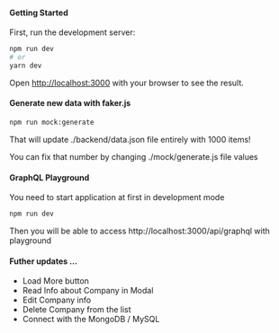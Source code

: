 #### Getting Started

First, run the development server:

```bash
npm run dev
# or
yarn dev
```

Open [http://localhost:3000](http://localhost:3000) with your browser to see the result.

#### Generate new data with faker.js

```bash
npm run mock:generate
```

That will update ./backend/data.json file entirely with 1000 items!

You can fix that number by changing ./mock/generate.js file values

#### GraphQL Playground

You need to start application at first in development mode

```bash
npm run dev
```

Then you will be able to access http://localhost:3000/api/graphql with playground

#### Futher updates ...

- Load More button
- Read Info about Company in Modal
- Edit Company info
- Delete Company from the list
- Connect with the MongoDB / MySQL
